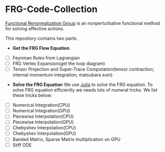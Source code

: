 # FRG-Code-Collection
 [Functional Renormalization Group](https://en.wikipedia.org/wiki/Functional_renormalization_group) is an nonperturbative functional method for  solving effective actions.

This repository  contains two parts:

 - **Get the FRG Flow Equation**
 - [ ] Feynman Rules from Lagrangian
 - [ ] FRG Vertex Expansion(get the loop diagram)
 - [ ] Tensor Projection and Super-Trace Computation(tensor contraction; internal momentum integration; matsubara sum)

 - **Solve the FRG Equation**
We use [Julia](https://github.com/JuliaLang/julia) to solve the FRG equation. To solve FRG equation efficiently we needs lots of numeral tricks. We list these tricks below:
- [ ] Numerical Integration(CPU)
- [ ] Numerical Integration(GPU)
- [ ] Piecewise Interpolation(CPU)
- [ ] Piecewise Interpolation(GPU)
- [ ] Chebyshev Interpolation(CPU)
- [ ] Chebyshev Interpolation(GPU)
- [ ] Banded Matrix, Sparse Matrix multiplication on GPU 
- [ ] Stiff ODE
